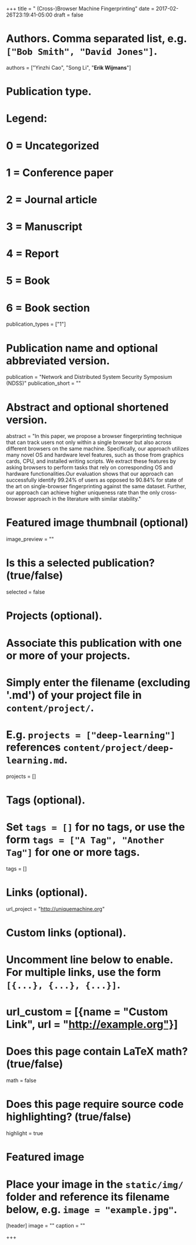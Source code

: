 +++
title = " (Cross-)Browser Machine Fingerprinting"
date = 2017-02-26T23:19:41-05:00
draft = false

# Authors. Comma separated list, e.g. `["Bob Smith", "David Jones"]`.
authors = ["Yinzhi Cao", "Song Li", "**Erik Wijmans**"]

# Publication type.
# Legend:
# 0 = Uncategorized
# 1 = Conference paper
# 2 = Journal article
# 3 = Manuscript
# 4 = Report
# 5 = Book
# 6 = Book section
publication_types = ["1"]

# Publication name and optional abbreviated version.
publication = "Network and Distributed System Security Symposium (NDSS)"
publication_short = ""

# Abstract and optional shortened version.
abstract = "In this paper, we propose a browser fingerprinting technique that can track users not only within a single browser but also across different browsers on the same machine. Specifically, our approach utilizes many novel OS and hardware level features, such as those from graphics cards, CPU, and installed writing scripts. We extract these features by asking browsers to perform tasks that rely on corresponding OS and hardware functionalities.Our evaluation shows that our approach can successfully identify 99.24% of users as opposed to 90.84% for state of the art on single-browser fingerprinting against the same dataset. Further, our approach can achieve higher uniqueness rate than the only cross-browser approach in the literature with similar stability."

# Featured image thumbnail (optional)
image_preview = ""

# Is this a selected publication? (true/false)
selected = false

# Projects (optional).
#   Associate this publication with one or more of your projects.
#   Simply enter the filename (excluding '.md') of your project file in `content/project/`.
#   E.g. `projects = ["deep-learning"]` references `content/project/deep-learning.md`.
projects = []

# Tags (optional).
#   Set `tags = []` for no tags, or use the form `tags = ["A Tag", "Another Tag"]` for one or more tags.
tags = []

# Links (optional).
url_project = "http://uniquemachine.org"

# Custom links (optional).
#   Uncomment line below to enable. For multiple links, use the form `[{...}, {...}, {...}]`.
# url_custom = [{name = "Custom Link", url = "http://example.org"}]

# Does this page contain LaTeX math? (true/false)
math = false

# Does this page require source code highlighting? (true/false)
highlight = true

# Featured image
# Place your image in the `static/img/` folder and reference its filename below, e.g. `image = "example.jpg"`.
[header]
image = ""
caption = ""

+++
